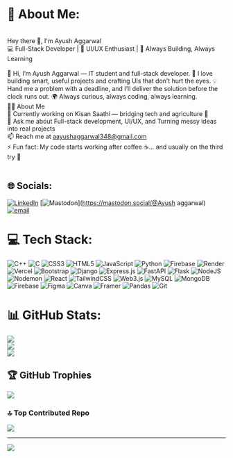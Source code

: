 <!-- <h1 align="center">Hey there 👋, I'm Ayush Aggarwal</h1>
<h3 align="center">💻 Full-Stack Developer | 🎨 UI/UX Enthusiast | 🚀 Always Building, Always Learning</h3>

<p align="center">
  <img src="https://komarev.com/ghpvc/?username=ayushaggarwal05&label=Profile%20Views&color=0e75b6&style=flat-square" alt="profile views" />
</p>

---

### 👨‍💻 About Me  

- 🔭 Currently working on **Kisan Saathi** — bridging tech and agriculture 🌱  
- 💬 Ask me about **Full-stack development**, **UI/UX**, and **Turning messy ideas into real projects**  
- 📫 Reach me at **aayushaggarwal348@gmail.com**  
- ⚡ Fun fact: *My code starts working after coffee ☕... and usually on the third try 🐞*  

---

### 🌐 Connect With Me  

<p align="center">
  <a href="mailto:aayushaggarwal348@gmail.com" target="blank">
    <img src="https://img.shields.io/badge/Gmail-D14836?style=for-the-badge&logo=gmail&logoColor=white" alt="Gmail" />
  </a>
  <a href="https://github.com/ayushaggarwal05" target="blank">
    <img src="https://img.shields.io/badge/GitHub-100000?style=for-the-badge&logo=github&logoColor=white" alt="GitHub" />
  </a>
  <a href="https://www.leetcode.com/aayushaggarwal348" target="blank">
    <img src="https://img.shields.io/badge/LeetCode-FFA116?style=for-the-badge&logo=leetcode&logoColor=black" alt="LeetCode" />
  </a>
  <a href="https://www.linkedin.com" target="blank">
    <img src="https://img.shields.io/badge/LinkedIn-0077B5?style=for-the-badge&logo=linkedin&logoColor=white" alt="LinkedIn" />
  </a>
</p>

---

### 🛠️ Languages & Tools  

<p align="center">
  <img src="https://skillicons.dev/icons?i=html,css,js,react,redux,nodejs,express,bootstrap,tailwind,python,flask,django,mongodb,mysql,git,figma,postman,babel,firebase,hadoop,vscode&theme=dark" />
</p>

---

### 📊 GitHub Insights  

<div align="center">

  
  <img width="48%" src="https://github-readme-stats.vercel.app/api?username=ayushaggarwal05&show_icons=true&theme=tokyonight&hide_border=true" alt="GitHub stats" />
  <img width="48%" src="https://github-readme-stats.vercel.app/api/top-langs?username=ayushaggarwal05&layout=compact&theme=tokyonight&hide_border=true" alt="Top languages" />

</div>

---

### 🧠 Currently Exploring  

- ⚙️ TypeScript & Next.js  
- ☁️ Firebase and scalable backend architectures  
- 🤖 AI-powered web apps with GPT integration  

---

### 💬 Quote I Live By  

<div align="center">

  <img src="https://raw.githubusercontent.com/andreasbm/readme/master/assets/lines/colored.png" width="80%" />
  <h3>✨ “Code is like humor — when you have to explain it, it’s bad.” ✨</h3>
  <p>— <i>Cory House</i></p>
  <img src="https://raw.githubusercontent.com/andreasbm/readme/master/assets/lines/colored.png" width="80%" />

</div>

---

### 🏆 Achievements  

<p align="center">
  <a href="https://github.com/ryo-ma/github-profile-trophy">
    <img src="https://github-profile-trophy.vercel.app/?username=ayushaggarwal05&theme=tokyonight&no-frame=true&margin-w=15&margin-h=15&column=6" alt="trophies" />
  </a>
</p>

---

<p align="center">
  <img src="https://raw.githubusercontent.com/andreasbm/readme/master/assets/lines/colored.png" width="100%" />
  <b>⭐ Thanks for visiting! Let’s build something awesome together. 🚀</b>
</p> -->


# 💫 About Me:
<br>Hey there 👋, I'm Ayush Aggarwal<br>💻 Full-Stack Developer | 🎨 UI/UX Enthusiast | 🚀 Always Building, Always Learning<br><br>👋 Hi, I’m Ayush Aggarwal — IT student and full-stack developer. 🚀 I love building smart, useful projects and crafting UIs that don’t hurt the eyes. 💡 Hand me a problem with a deadline, and I’ll deliver the solution before the clock runs out. 🌍 Always curious, always coding, always learning.<br>👨‍💻 About Me<br>🔭 Currently working on Kisan Saathi — bridging tech and agriculture 🌱<br>💬 Ask me about Full-stack development, UI/UX, and Turning messy ideas into real projects<br>📫 Reach me at aayushaggarwal348@gmail.com<br>⚡ Fun fact: My code starts working after coffee ☕... and usually on the third try 🐞<br><br>


## 🌐 Socials:
[![LinkedIn](https://img.shields.io/badge/LinkedIn-%230077B5.svg?logo=linkedin&logoColor=white)](https://linkedin.com/in/ayushaggarwal005) [![Mastodon](https://img.shields.io/badge/-MASTODON-%232B90D9?logo=mastodon&logoColor=white)](https://mastodon.social/@Ayush aggarwal) [![email](https://img.shields.io/badge/Email-D14836?logo=gmail&logoColor=white)](mailto:aayushaggarwal348@gmail.com) 

# 💻 Tech Stack:
![C++](https://img.shields.io/badge/c++-%2300599C.svg?style=for-the-badge&logo=c%2B%2B&logoColor=white) ![C](https://img.shields.io/badge/c-%2300599C.svg?style=for-the-badge&logo=c&logoColor=white) ![CSS3](https://img.shields.io/badge/css3-%231572B6.svg?style=for-the-badge&logo=css3&logoColor=white) ![HTML5](https://img.shields.io/badge/html5-%23E34F26.svg?style=for-the-badge&logo=html5&logoColor=white) ![JavaScript](https://img.shields.io/badge/javascript-%23323330.svg?style=for-the-badge&logo=javascript&logoColor=%23F7DF1E) ![Python](https://img.shields.io/badge/python-3670A0?style=for-the-badge&logo=python&logoColor=ffdd54) ![Firebase](https://img.shields.io/badge/firebase-%23039BE5.svg?style=for-the-badge&logo=firebase) ![Render](https://img.shields.io/badge/Render-%46E3B7.svg?style=for-the-badge&logo=render&logoColor=white) ![Vercel](https://img.shields.io/badge/vercel-%23000000.svg?style=for-the-badge&logo=vercel&logoColor=white) ![Bootstrap](https://img.shields.io/badge/bootstrap-%238511FA.svg?style=for-the-badge&logo=bootstrap&logoColor=white) ![Django](https://img.shields.io/badge/django-%23092E20.svg?style=for-the-badge&logo=django&logoColor=white) ![Express.js](https://img.shields.io/badge/express.js-%23404d59.svg?style=for-the-badge&logo=express&logoColor=%2361DAFB) ![FastAPI](https://img.shields.io/badge/FastAPI-005571?style=for-the-badge&logo=fastapi) ![Flask](https://img.shields.io/badge/flask-%23000.svg?style=for-the-badge&logo=flask&logoColor=white) ![NodeJS](https://img.shields.io/badge/node.js-6DA55F?style=for-the-badge&logo=node.js&logoColor=white) ![Nodemon](https://img.shields.io/badge/NODEMON-%23323330.svg?style=for-the-badge&logo=nodemon&logoColor=%BBDEAD) ![React](https://img.shields.io/badge/react-%2320232a.svg?style=for-the-badge&logo=react&logoColor=%2361DAFB) ![TailwindCSS](https://img.shields.io/badge/tailwindcss-%2338B2AC.svg?style=for-the-badge&logo=tailwind-css&logoColor=white) ![Web3.js](https://img.shields.io/badge/web3.js-F16822?style=for-the-badge&logo=web3.js&logoColor=white) ![MySQL](https://img.shields.io/badge/mysql-4479A1.svg?style=for-the-badge&logo=mysql&logoColor=white) ![MongoDB](https://img.shields.io/badge/MongoDB-%234ea94b.svg?style=for-the-badge&logo=mongodb&logoColor=white) ![Firebase](https://img.shields.io/badge/firebase-a08021?style=for-the-badge&logo=firebase&logoColor=ffcd34) ![Figma](https://img.shields.io/badge/figma-%23F24E1E.svg?style=for-the-badge&logo=figma&logoColor=white) ![Canva](https://img.shields.io/badge/Canva-%2300C4CC.svg?style=for-the-badge&logo=Canva&logoColor=white) ![Framer](https://img.shields.io/badge/Framer-black?style=for-the-badge&logo=framer&logoColor=blue) ![Pandas](https://img.shields.io/badge/pandas-%23150458.svg?style=for-the-badge&logo=pandas&logoColor=white) ![Git](https://img.shields.io/badge/git-%23F05033.svg?style=for-the-badge&logo=git&logoColor=white)
# 📊 GitHub Stats:
![](https://github-readme-stats.vercel.app/api?username=Ayushaggarwal05&theme=dark&hide_border=false&include_all_commits=false&count_private=false)<br/>
![](https://nirzak-streak-stats.vercel.app/?user=Ayushaggarwal05&theme=dark&hide_border=false)<br/>
![](https://github-readme-stats.vercel.app/api/top-langs/?username=Ayushaggarwal05&theme=dark&hide_border=false&include_all_commits=false&count_private=false&layout=compact)

## 🏆 GitHub Trophies
![](https://github-profile-trophy.vercel.app/?username=Ayushaggarwal05&theme=radical&no-frame=false&no-bg=true&margin-w=4)

### 🔝 Top Contributed Repo
![](https://github-contributor-stats.vercel.app/api?username=Ayushaggarwal05&limit=5&theme=dark&combine_all_yearly_contributions=true)

---
[![](https://visitcount.itsvg.in/api?id=Ayushaggarwal05&icon=0&color=0)](https://visitcount.itsvg.in)

<!-- Proudly created with GPRM ( https://gprm.itsvg.in ) -->
